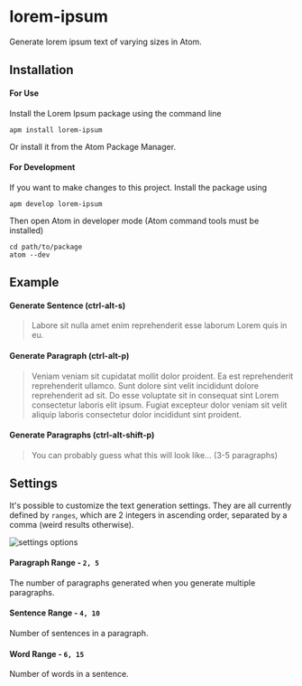 lorem-ipsum
==================

Generate lorem ipsum text of varying sizes in Atom.

## Installation

#### For Use
Install the Lorem Ipsum package using the command line

    apm install lorem-ipsum

Or install it from the Atom Package Manager.

#### For Development
If you want to make changes to this project. Install the package using

    apm develop lorem-ipsum

Then open Atom in developer mode (Atom command tools must be installed)

    cd path/to/package
    atom --dev

## Example

#### Generate Sentence (ctrl-alt-s)
> Labore sit nulla amet enim reprehenderit esse laborum Lorem quis in eu.

#### Generate Paragraph (ctrl-alt-p)
> Veniam veniam sit cupidatat mollit dolor proident. Ea est reprehenderit reprehenderit ullamco. Sunt dolore sint velit incididunt dolore reprehenderit ad sit. Do esse voluptate sit in consequat sint Lorem consectetur laboris elit ipsum. Fugiat excepteur dolor veniam sit velit aliquip laboris consectetur dolor incididunt sint proident.

#### Generate Paragraphs (ctrl-alt-shift-p)
> You can probably guess what this will look like... (3-5 paragraphs)

## Settings

It's possible to customize the text generation settings. They are all currently
defined by `ranges`, which are 2 integers in ascending order, separated by a comma
(weird results otherwise).

![settings options](http://i.imgur.com/mUfClaT.png)

#### Paragraph Range - `2, 5`
The number of paragraphs generated when you generate multiple paragraphs.

#### Sentence Range - `4, 10`
Number of sentences in a paragraph.

#### Word Range - `6, 15`
Number of words in a sentence.
